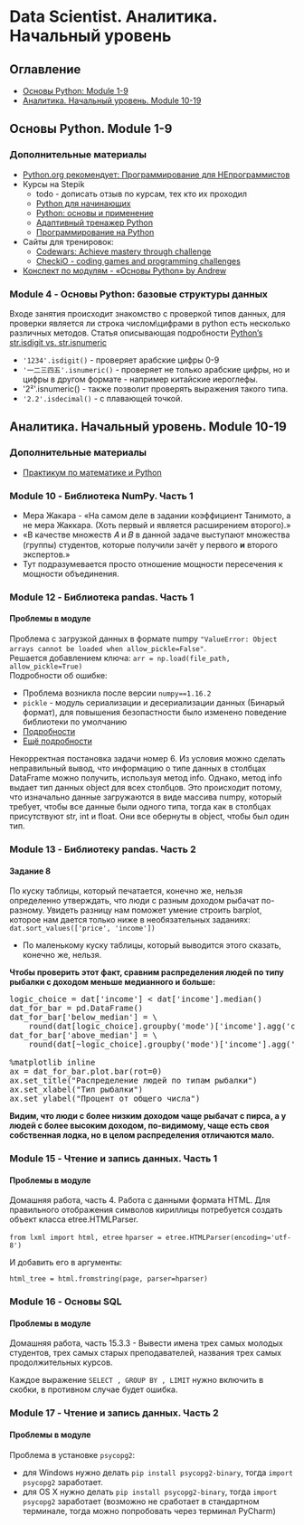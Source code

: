 # Data Scientist. Аналитика. Начальный уровень
## Оглавление
* [Основы Python: Module 1-9](#basic)
* [Аналитика. Начальный уровень. Module 10-19](#analytics)

## <a id='basic'></a>**Основы Python. Module 1-9**
### **Дополнительные материалы**
* [Python.org рекомендует: Программирование для НЕпрограммистов](https://m.habr.com/ru/company/skillfactory/blog/480898/)
* Курсы на Stepik
  * todo - дописать отзыв по курсам, тех кто их проходил
  * [Python для начинающих](https://stepik.org/course/58852/promo)
  * [Python: основы и применение](https://stepik.org/course/512/promo)
  * [Адаптивный тренажер Python](https://stepik.org/course/431/promo)
  * [Программирование на Python](https://stepik.org/course/67/promo)
* Сайты для тренировок:
  * [Codewars: Achieve mastery through challenge](https://www.codewars.com/)
  * [CheckiO - coding games and programming challenges](https://checkio.org/)
* [Конспект по модулям - «Основы Python» by Andrew](ipynb/DS_01_analytics_basic_python.ipynb)

### Module 4 - Основы Python: базовые структуры данных
Входе занятия происходит знакомство с проверкой типов данных, для проверки является ли строка числом\цифрами в python есть несколько различных методов. Статья описывающая подробности [Python’s str.isdigit vs. str.isnumeric](https://lerner.co.il/2019/02/17/pythons-str-isdigit-vs-str-isnumeric/)
  * `'1234'.isdigit()` - проверяет арабские цифры 0-9
  * `'一二三四五'.isnumeric()` - проверяет не только арабские цифры, но и цифры в другом формате - например китайские иероглефы.
  * '2²'.isnumeric() - также позволит проверять выражения такого типа.
  * `'2.2'.isdecimal()` - с плавающей точкой.

## <a id='analytics'></a>**Аналитика. Начальный уровень. Module 10-19**
### **Дополнительные материалы**
* [Практикум по математике и Python](https://stepik.org/course/3356/promo)

### Module 10 - Библиотека NumPy. Часть 1
* Мера Жакара - «На самом деле в задании коэффициент Танимото, а не мера Жаккара. (Хоть первый и является расширением второго).»
* «В качестве множеств 𝐴 и 𝐵 в данной задаче выступают множества (группы) студентов, которые получили зачёт у первого **и** второго экспертов.»
* Тут подразумевается просто отношение мощности пересечения к мощности объединения.

### Module 12 - Библиотека pandas. Часть 1

#### Проблемы в модуле
Проблема с загрузкой данных в формате numpy `"ValueError: Object arrays cannot be loaded when allow_pickle=False"`.  
Решается добавлением ключа: `arr = np.load(file_path, allow_pickle=True)`  
Подробности об ошибке:
* Проблема возникла после версии `numpy==1.16.2`
* `pickle` - модуль сериализации и десериализации данных (Бинарый формат), для повышения безопастности было изменено поведение библиотеки по умолчанию
* [Подробности](https://stackoverflow.com/questions/55824625/how-to-fix-object-arrays-cannot-be-loaded-when-allow-pickle-false-in-the-sketc)
* [Ещё подробности](https://github.com/tensorflow/tensorflow/commit/79a8d5cdad942b9853aa70b59441983b42a8aeb3#diff-b0a029ad68170f59173eb2f6660cd8e0)

Некорректная постановка задачи номер 6. Из условия можно сделать неправильный вывод, что информацию о типе данных в столбцах DataFrame можно получить, используя метод info. Однако, метод info выдает тип данных object для всех столбцов. Это происходит потому, что изначально данные загружаются в виде массива numpy, который требует, чтобы все данные были одного типа, тогда как в столбцах присутствуют str, int и float. Они все обернуты в object, чтобы был один тип.

### Module 13 - Библиотеку pandas. Часть 2

#### Задание 8

По куску таблицы, который печатается, конечно же, нельзя определенно утверждать, что люди с разным доходом рыбачат по-разному. Увидеть разницу нам поможет умение строить barplot, которое нам дается только ниже в необязательных заданиях: `dat.sort_values(['price', 'income'])`
* По маленькому куску таблицы, который выводится этого сказать, конечно же, нельзя.  
  
**Чтобы проверить этот факт, сравним распределения людей по типу рыбалки с доходом меньше медианного и больше:**
<pre>
logic_choice = dat['income'] < dat['income'].median()
dat_for_bar = pd.DataFrame()
dat_for_bar['below_median'] = \
    round(dat[logic_choice].groupby('mode')['income'].agg('count') / logic_choice.sum() * 100)
dat_for_bar['above_median'] = \
    round(dat[~logic_choice].groupby('mode')['income'].agg('count') / (~logic_choice).sum() * 100)

%matplotlib inline
ax = dat_for_bar.plot.bar(rot=0)
ax.set_title("Распределение людей по типам рыбалки")
ax.set_xlabel("Тип рыбалки")
ax.set_ylabel("Процент от общего числа")
</pre>
**Видим, что люди с более низким доходом чаще рыбачат с пирса, а у людей с более высоким доходом, по-видимому, чаще есть своя собственная лодка, но в целом распределения отличаются мало.**


### Module 15 - Чтение и запись данных. Часть 1

#### Проблемы в модуле

Домашняя работа, часть 4. Работа с данными формата HTML.
Для правильного отображения символов кириллицы потребуется создать объект класса etree.HTMLParser.

`from lxml import html, etree`
`hparser = etree.HTMLParser(encoding='utf-8')`

И добавить его в аргументы:

`html_tree = html.fromstring(page, parser=hparser)`

### Module 16 - Основы SQL

#### Проблемы в модуле

Домашняя работа, часть 15.3.3 - Вывести имена трех самых молодых студентов, трех самых старых преподавателей, названия трех самых продолжительных курсов.

Каждое выражение `SELECT , GROUP BY , LIMIT` нужно включить в скобки, в противном случае будет ошибка.

### Module 17 - Чтение и запись данных. Часть 2

#### Проблемы в модуле
Проблема в установке `psycopg2`: 
* для Windows нужно делать `pip install psycopg2-binary`, тогда `import psycopg2` заработает.
* для OS X нужно делать `pip install psycopg2-binary`, тогда `import psycopg2` заработает (возможно не сработает в стандартном терминале, тогда можно попробовать через терминал PyCharm)
